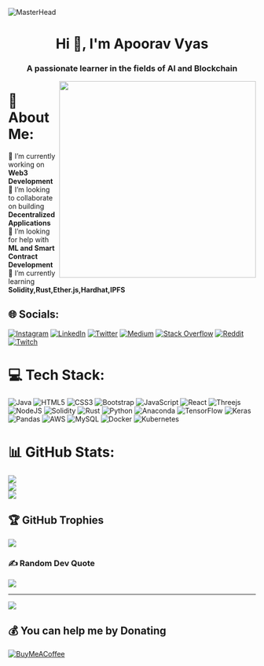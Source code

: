 ![MasterHead](https://www.saratechnologies.com/images/blockchain-game-banner.jpg)
<h1 align="center">Hi 👋, I'm Apoorav Vyas</h1>
<h3 align="center">A passionate learner in the fields of AI and Blockchain</h3>
<img align="right" alt="" width="400" src=”https://i0.wp.com/bitcoinke.io/wp-content/uploads/2022/01/Web-3.0-GIF-2.gif?resize=640%2C360&ssl=1”>

# 💫 About Me:
🔭 I’m currently working on <b>Web3 Development</b><br>👯 I’m looking to collaborate on building <b>Decentralized Applications</b><br>🤝 I’m looking for help with <b>ML and Smart Contract Development</b><br>🌱 I’m currently learning <b>Solidity,Rust,Ether.js,Hardhat,IPFS</b><br>


## 🌐 Socials:
[![Instagram](https://img.shields.io/badge/Instagram-%23E4405F.svg?logo=Instagram&logoColor=white)](https://instagram.com/apoorav_vyas)
[![LinkedIn](https://img.shields.io/badge/LinkedIn-%230077B5.svg?logo=linkedin&logoColor=white)](https://linkedin.com/in/apooravvyas/)
[![Twitter](https://img.shields.io/badge/Twitter-%231DA1F2.svg?logo=Twitter&logoColor=white)](https://twitter.com/apoorav_vyas)
[![Medium](https://img.shields.io/badge/Medium-12100E?logo=medium&logoColor=white)](https://medium.com/@apoorav_vyas)
[![Stack Overflow](https://img.shields.io/badge/-Stackoverflow-FE7A16?logo=stack-overflow&logoColor=white)](https://stackoverflow.com/users/19167996)
[![Reddit](https://img.shields.io/badge/Reddit-%23FF4500.svg?logo=Reddit&logoColor=white)](https://reddit.com/user/apoorav_vyas) 
[![Twitch](https://img.shields.io/badge/Twitch-%239146FF.svg?logo=Twitch&logoColor=white)](https://twitch.tv/apoorav_vyas) 

# 💻 Tech Stack:
![Java](https://img.shields.io/badge/java-%23ED8B00.svg?style=flat&logo=java&logoColor=white)
![HTML5](https://img.shields.io/badge/html5-%23E34F26.svg?style=flat&logo=html5&logoColor=white)
![CSS3](https://img.shields.io/badge/css3-%231572B6.svg?style=flat&logo=css3&logoColor=white)
![Bootstrap](https://img.shields.io/badge/bootstrap-%23563D7C.svg?style=flat&logo=bootstrap&logoColor=white) 
![JavaScript](https://img.shields.io/badge/javascript-%23323330.svg?style=flat&logo=javascript&logoColor=%23F7DF1E)
![React](https://img.shields.io/badge/react-%2320232a.svg?style=flat&logo=react&logoColor=%2361DAFB) 
![Threejs](https://img.shields.io/badge/threejs-black?style=flat&logo=three.js&logoColor=white)
![NodeJS](https://img.shields.io/badge/node.js-6DA55F?style=flat&logo=node.js&logoColor=white) 
![Solidity](https://img.shields.io/badge/Solidity-%23363636.svg?style=flat&logo=solidity&logoColor=white)
![Rust](https://img.shields.io/badge/rust-%23000000.svg?style=flat&logo=rust&logoColor=white)
![Python](https://img.shields.io/badge/python-3670A0?style=flat&logo=python&logoColor=ffdd54) 
![Anaconda](https://img.shields.io/badge/Anaconda-%2344A833.svg?style=flat&logo=anaconda&logoColor=white)
![TensorFlow](https://img.shields.io/badge/TensorFlow-%23FF6F00.svg?style=flat&logo=TensorFlow&logoColor=white) 
![Keras](https://img.shields.io/badge/Keras-%23D00000.svg?style=flat&logo=Keras&logoColor=white) 
![Pandas](https://img.shields.io/badge/pandas-%23150458.svg?style=flat&logo=pandas&logoColor=white)
![AWS](https://img.shields.io/badge/AWS-%23FF9900.svg?style=flat&logo=amazon-aws&logoColor=white) 
![MySQL](https://img.shields.io/badge/mysql-%2300f.svg?style=flat&logo=mysql&logoColor=white) 
![Docker](https://img.shields.io/badge/docker-%230db7ed.svg?style=flat&logo=docker&logoColor=white) 
![Kubernetes](https://img.shields.io/badge/kubernetes-%23326ce5.svg?style=flat&logo=kubernetes&logoColor=white) 

# 📊 GitHub Stats:
![](https://github-readme-stats.vercel.app/api?username=apooravvyas&theme=react&hide_border=false&include_all_commits=false&count_private=false)<br/>
![](https://github-readme-streak-stats.herokuapp.com/?user=apooravvyas&theme=react&hide_border=false)<br/>
![](https://github-readme-stats.vercel.app/api/top-langs/?username=apooravvyas&theme=react&hide_border=false&include_all_commits=false&count_private=false&layout=compact)

## 🏆 GitHub Trophies
![](https://github-profile-trophy.vercel.app/?username=apooravvyas&theme=tokyonight&no-frame=false&no-bg=true&margin-w=4)

### ✍️ Random Dev Quote
![](https://quotes-github-readme.vercel.app/api?type=horizontal&theme=radical)

---
[![](https://visitcount.itsvg.in/api?id=apooravvyas&icon=0&color=0)](https://visitcount.itsvg.in)

  ## 💰 You can help me by Donating
  [![BuyMeACoffee](https://img.shields.io/badge/Buy%20Me%20a%20Coffee-ffdd00?style=for-the-badge&logo=buy-me-a-coffee&logoColor=black)](https://buymeacoffee.com/apoorav) 

  
<!-- Proudly created with GPRM ( https://gprm.itsvg.in ) -->
